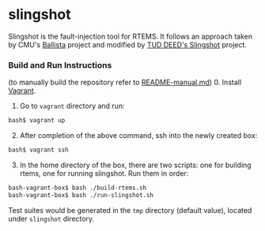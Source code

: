 # slingshot

Slingshot is the fault-injection tool for RTEMS. It follows an approach taken by CMU's [Ballista] project and modified by [TUD DEED's Slingshot] project.

### Build and Run Instructions
(to manually build the repository refer to [README-manual.md])
0. Install [Vagrant].
1. Go to `vagrant` directory and run:
```sh
bash$ vagrant up
```
2. After completion of the above command, ssh into the newly created box:
```sh
bash$ vagrant ssh
```
3. In the home directory of the box, there are two scripts: one for building rtems, one for running slingshot. Run them in order:
```sh
bash-vagrant-box$ bash ./build-rtems.sh
bash-vagrant-box$ bash ./run-slingshot.sh
```

Test suites would be generated in the `tmp` directory (default value), located under `slingshot` directory.


[TUD DEED's Slingshot]: https://github.com/DEEDS-TUD/Slingshot
[Ballista]: http://www.cs.cmu.edu/afs/cs/project/edrc-ballista/www/
[Vagrant]: http://vagrantup.com/
[README-manual.md]: ./README-manual.md
